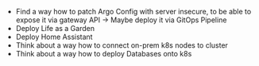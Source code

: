 - Find a way how to patch Argo Config with server insecure, to be able to expose it via gateway API
  -> Maybe deploy it via GitOps Pipeline
- Deploy Life as a Garden
- Deploy Home Assistant
- Think about a way how to connect on-prem k8s nodes to cluster
- Think about a way how to deploy Databases onto k8s
